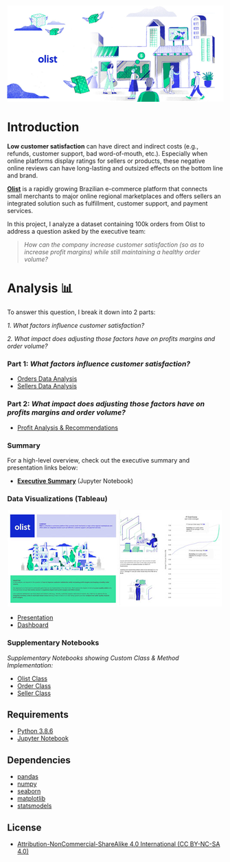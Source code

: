 ![cover_image](./images/olist_dream_money_1000x445.jpg)

# Introduction
**Low customer satisfaction** can have direct and indirect costs (e.g., refunds, customer support, bad word-of-mouth, etc.). Especially when online platforms display ratings for sellers or products, these negative online reviews can have long-lasting and outsized effects on the bottom line and brand. 

**[Olist](https://olist.com/pt-br/)** is a rapidly growing Brazilian e-commerce platform that connects small merchants to major online regional marketplaces and offers sellers an integrated solution such as fulfillment, customer support, and payment services. 

In this project, I analyze a dataset containing 100k orders from Olist to address a question asked by the executive team: 

>*How can the company increase customer satisfaction (so as to increase profit margins) while still maintaining a healthy order volume?* 


# Analysis 📊 

To answer this question, I break it down into 2 parts:

*1. What factors influence customer satisfaction?*

*2. What impact does adjusting those factors have on profits margins and order volume?*

### **Part 1:** *What factors influence customer satisfaction?*
- [Orders Data Analysis](https://nbviewer.org/github/phlln/olist-analysis/blob/main/notebooks/Orders%20Data%20Analysis.ipynb?flush_cache=True)
- [Sellers Data Analysis](https://nbviewer.org/github/phlln/olist-analysis/blob/main/notebooks/Sellers%20Data%20Analysis.ipynb?flush_cache=True)

### **Part 2:** *What impact does adjusting those factors have on profits margins and order volume?*
- [Profit Analysis & Recommendations](https://nbviewer.org/github/phlln/olist-analysis/blob/main/notebooks/Profit%20Analysis%20%26%20Recommendations.ipynb?flush_cache=True)

### Summary
For a high-level overview, check out the executive summary and presentation links below:
- [**Executive Summary**](https://nbviewer.org/github/phlln/olist-analysis/blob/main/notebooks/Profit%20Analysis%20%26%20Recommendations.ipynb?flush_cache=True) (Jupyter Notebook)

### **Data Visualizations (Tableau)**

![olist_presentation_preview](./images/olist_presentation_preview_cost_curve_500x225.jpg)

- [Presentation](https://public.tableau.com/app/profile/phil.lin/viz/OlistPoor-performingSellersSTORY/Poor-performersOutsizedImpact)
- [Dashboard](https://public.tableau.com/app/profile/phil.lin/viz/OlistPoor-performingSellersDASHBOARD/InteractiveDash)



### Supplementary Notebooks 
*Supplementary Notebooks showing Custom Class & Method Implementation:*
- [Olist Class](https://nbviewer.org/github/phlln/olist-analysis/blob/main/notebooks/Olist%20Class%20-%20Method%20Implementation.ipynb?flush_cache=True)
- [Order Class](https://nbviewer.org/github/phlln/olist-analysis/blob/main/notebooks/Order%20Class%20-%20Method%20Implementation.ipynb?flush_cache=True)
- [Seller Class](https://nbviewer.org/github/phlln/olist-analysis/blob/main/notebooks/Seller%20Class%20-%20Method%20Implementation.ipynb?flush_cache=True)

## Requirements
- [Python 3.8.6](https://www.python.org/downloads/release/python-386/)
- [Jupyter Notebook](http://jupyter.org/)

## Dependencies
- [pandas](https://pandas.pydata.org/)
- [numpy](http://www.numpy.org/)
- [seaborn](https://seaborn.pydata.org/) 
- [matplotlib](https://matplotlib.org/)
- [statsmodels](https://www.statsmodels.org/)

## License
- [Attribution-NonCommercial-ShareAlike 4.0 International (CC BY-NC-SA 4.0)](https://creativecommons.org/licenses/by-nc-sa/4.0/)
